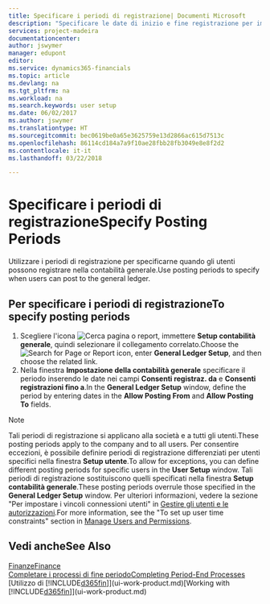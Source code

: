 ```yaml
---
title: Specificare i periodi di registrazione| Documenti Microsoft
description: "Specificare le date di inizio e fine registrazione per impostare quando gli utenti possono registrare nella contabilità generale."
services: project-madeira
documentationcenter: 
author: jswymer
manager: edupont
editor: 
ms.service: dynamics365-financials
ms.topic: article
ms.devlang: na
ms.tgt_pltfrm: na
ms.workload: na
ms.search.keywords: user setup
ms.date: 06/02/2017
ms.author: jswymer
ms.translationtype: HT
ms.sourcegitcommit: bec0619be0a65e3625759e13d2866ac615d7513c
ms.openlocfilehash: 86114cd184a7a9f10ae28fbb28fb3049e8e8f2d2
ms.contentlocale: it-it
ms.lasthandoff: 03/22/2018

---
```

# <a name="specify-posting-periods"></a><span data-ttu-id="eecc0-103">Specificare i periodi di registrazione</span><span class="sxs-lookup"><span data-stu-id="eecc0-103">Specify Posting Periods</span></span>
<span data-ttu-id="eecc0-104">Utilizzare i periodi di registrazione per specificarne quando gli utenti possono registrare nella contabilità generale.</span><span class="sxs-lookup"><span data-stu-id="eecc0-104">Use posting periods to specify when users can post to the general ledger.</span></span>  

## <a name="to-specify-posting-periods"></a><span data-ttu-id="eecc0-105">Per specificare i periodi di registrazione</span><span class="sxs-lookup"><span data-stu-id="eecc0-105">To specify posting periods</span></span>
1. <span data-ttu-id="eecc0-106">Scegliere l'icona ![Cerca pagina o report](media/ui-search/search_small.png "Cerca pagina o report"), immettere **Setup contabilità generale**, quindi selezionare il collegamento correlato.</span><span class="sxs-lookup"><span data-stu-id="eecc0-106">Choose the ![Search for Page or Report](media/ui-search/search_small.png "Search for Page or Report icon") icon, enter **General Ledger Setup**, and then choose the related link.</span></span>  
2. <span data-ttu-id="eecc0-107">Nella finestra **Impostazione della contabilità generale** specificare il periodo inserendo le date nei campi **Consenti registraz. da** e **Consenti registrazioni fino a**.</span><span class="sxs-lookup"><span data-stu-id="eecc0-107">In the **General Ledger Setup** window, define the period by entering dates in the **Allow Posting From** and **Allow Posting To** fields.</span></span>  

> [!NOTE]  
>   <span data-ttu-id="eecc0-108">Tali periodi di registrazione si applicano alla società e a tutti gli utenti.</span><span class="sxs-lookup"><span data-stu-id="eecc0-108">These posting periods apply to the company and to all users.</span></span> <span data-ttu-id="eecc0-109">Per consentire eccezioni, è possibile definire periodi di registrazione differenziati per utenti specifici nella finestra **Setup utente**.</span><span class="sxs-lookup"><span data-stu-id="eecc0-109">To allow for exceptions, you can define different posting periods for specific users in the **User Setup** window.</span></span> <span data-ttu-id="eecc0-110">Tali periodi di registrazione sostituiscono quelli specificati nella finestra **Setup contabilità generale**.</span><span class="sxs-lookup"><span data-stu-id="eecc0-110">These posting periods overrule those specified in the **General Ledger Setup** window.</span></span> <span data-ttu-id="eecc0-111">Per ulteriori informazioni, vedere la sezione "Per impostare i vincoli connessioni utenti" in [Gestire gli utenti e le autorizzazioni](ui-how-users-permissions.md).</span><span class="sxs-lookup"><span data-stu-id="eecc0-111">For more information, see the "To set up user time constraints" section in [Manage Users and Permissions](ui-how-users-permissions.md).</span></span>

## <a name="see-also"></a><span data-ttu-id="eecc0-112">Vedi anche</span><span class="sxs-lookup"><span data-stu-id="eecc0-112">See Also</span></span>
[<span data-ttu-id="eecc0-113">Finanze</span><span class="sxs-lookup"><span data-stu-id="eecc0-113">Finance</span></span>](finance.md)  
[<span data-ttu-id="eecc0-114">Completare i processi di fine periodo</span><span class="sxs-lookup"><span data-stu-id="eecc0-114">Completing Period-End Processes</span></span>](year-how-complete-period-end-processes.md)  
<span data-ttu-id="eecc0-115">[Utilizzo di [!INCLUDE[d365fin](includes/d365fin_md.md)]](ui-work-product.md)</span><span class="sxs-lookup"><span data-stu-id="eecc0-115">[Working with [!INCLUDE[d365fin](includes/d365fin_md.md)]](ui-work-product.md)</span></span>

